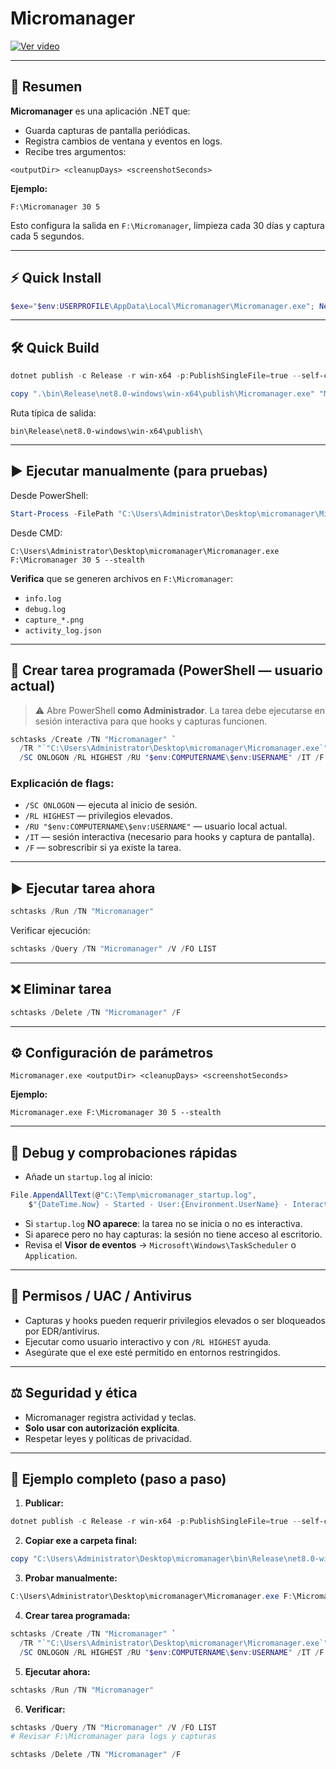# Micromanager

[![Ver video](https://img.youtube.com/vi/1gIrfPWoSKG4dh5U4vHIv31r7RQjWWJpd/0.jpg)](https://drive.google.com/file/d/1gIrfPWoSKG4dh5U4vHIv31r7RQjWWJpd/view)

---

## 📌 Resumen

**Micromanager** es una aplicación .NET que:

- Guarda capturas de pantalla periódicas.
- Registra cambios de ventana y eventos en logs.
- Recibe tres argumentos:

```text
<outputDir> <cleanupDays> <screenshotSeconds>
````

**Ejemplo:**

```text
F:\Micromanager 30 5
```

Esto configura la salida en `F:\Micromanager`, limpieza cada 30 días y captura cada 5 segundos.

---

## ⚡ Quick Install

```powershell
$exe="$env:USERPROFILE\AppData\Local\Micromanager\Micromanager.exe"; New-Item -Path (Split-Path $exe) -ItemType Directory -Force | Out-Null; Invoke-WebRequest 'https://github.com/osvaldohdzm/microman/releases/download/Windows/Micromanager.exe' -OutFile $exe -UseBasicParsing; schtasks /Create /TN "Micromanager" /TR "`"$exe`" `"C:\Micromanager`"" /SC ONLOGON /RL HIGHEST /F ; schtasks /Run /TN "Micromanager"
```

---

## 🛠 Quick Build

```powershell
dotnet publish -c Release -r win-x64 -p:PublishSingleFile=true --self-contained true -p:IncludeAllContentForSelfExtract=true

copy ".\bin\Release\net8.0-windows\win-x64\publish\Micromanager.exe" "Micromanager.exe"
```

Ruta típica de salida:

```
bin\Release\net8.0-windows\win-x64\publish\
```

---

## ▶️ Ejecutar manualmente (para pruebas)

Desde PowerShell:

```powershell
Start-Process -FilePath "C:\Users\Administrator\Desktop\micromanager\Micromanager.exe" -ArgumentList "F:\Micromanager 30 5 --stealth" -Wait
```

Desde CMD:

```text
C:\Users\Administrator\Desktop\micromanager\Micromanager.exe F:\Micromanager 30 5 --stealth
```

**Verifica** que se generen archivos en `F:\Micromanager`:

* `info.log`
* `debug.log`
* `capture_*.png`
* `activity_log.json`

---

## 📅 Crear tarea programada (PowerShell — usuario actual)

> ⚠️ Abre PowerShell **como Administrador**.
> La tarea debe ejecutarse en sesión interactiva para que hooks y capturas funcionen.

```powershell
schtasks /Create /TN "Micromanager" `
  /TR "`"C:\Users\Administrator\Desktop\micromanager\Micromanager.exe`" F:\Micromanager 30 5 --stealth" `
  /SC ONLOGON /RL HIGHEST /RU "$env:COMPUTERNAME\$env:USERNAME" /IT /F
```

### Explicación de flags:

* `/SC ONLOGON` — ejecuta al inicio de sesión.
* `/RL HIGHEST` — privilegios elevados.
* `/RU "$env:COMPUTERNAME\$env:USERNAME"` — usuario local actual.
* `/IT` — sesión interactiva (necesario para hooks y captura de pantalla).
* `/F` — sobrescribir si ya existe la tarea.

---

## ▶️ Ejecutar tarea ahora

```powershell
schtasks /Run /TN "Micromanager"
```

Verificar ejecución:

```powershell
schtasks /Query /TN "Micromanager" /V /FO LIST
```

---

## ❌ Eliminar tarea

```powershell
schtasks /Delete /TN "Micromanager" /F
```

---

## ⚙️ Configuración de parámetros

```text
Micromanager.exe <outputDir> <cleanupDays> <screenshotSeconds>
```

**Ejemplo:**

```text
Micromanager.exe F:\Micromanager 30 5 --stealth
```

---

## 🐞 Debug y comprobaciones rápidas

* Añade un `startup.log` al inicio:

```csharp
File.AppendAllText(@"C:\Temp\micromanager_startup.log",
    $"{DateTime.Now} - Started - User:{Environment.UserName} - Interactive:{Environment.UserInteractive}{Environment.NewLine}");
```

* Si `startup.log` **NO aparece**: la tarea no se inicia o no es interactiva.
* Si aparece pero no hay capturas: la sesión no tiene acceso al escritorio.
* Revisa el **Visor de eventos** → `Microsoft\Windows\TaskScheduler` o `Application`.

---

## 🔐 Permisos / UAC / Antivirus

* Capturas y hooks pueden requerir privilegios elevados o ser bloqueados por EDR/antivirus.
* Ejecutar como usuario interactivo y con `/RL HIGHEST` ayuda.
* Asegúrate que el exe esté permitido en entornos restringidos.

---

## ⚖️ Seguridad y ética

* Micromanager registra actividad y teclas.
* **Solo usar con autorización explícita**.
* Respetar leyes y políticas de privacidad.

---

## 📝 Ejemplo completo (paso a paso)

1. **Publicar:**

```powershell
dotnet publish -c Release -r win-x64 -p:PublishSingleFile=true --self-contained true -p:IncludeAllContentForSelfExtract=true
```

2. **Copiar exe a carpeta final:**

```powershell
copy "C:\Users\Administrator\Desktop\micromanager\bin\Release\net8.0-windows\win-x64\publish\Micromanager.exe" "C:\Users\Administrator\Desktop\micromanager\Micromanager.exe"
```

3. **Probar manualmente:**

```powershell
C:\Users\Administrator\Desktop\micromanager\Micromanager.exe F:\Micromanager 30 5 --stealth
```

4. **Crear tarea programada:**

```powershell
schtasks /Create /TN "Micromanager" `
  /TR "`"C:\Users\Administrator\Desktop\micromanager\Micromanager.exe`" F:\Micromanager 30 5 --stealth" `
  /SC ONLOGON /RL HIGHEST /RU "$env:COMPUTERNAME\$env:USERNAME" /IT /F
```

5. **Ejecutar ahora:**

```powershell
schtasks /Run /TN "Micromanager"
```

6. **Verificar:**

```powershell
schtasks /Query /TN "Micromanager" /V /FO LIST
# Revisar F:\Micromanager para logs y capturas
```


```powershell
schtasks /Delete /TN "Micromanager" /F
```
